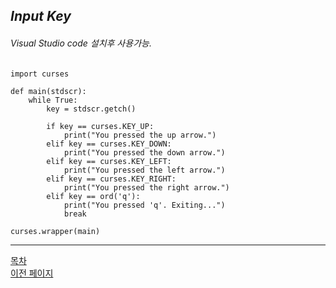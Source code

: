 
## **___Input Key___**


###### Visual Studio code 설치후 사용가능.

```
import curses

def main(stdscr):
    while True:
        key = stdscr.getch()

        if key == curses.KEY_UP:
            print("You pressed the up arrow.")
        elif key == curses.KEY_DOWN:
            print("You pressed the down arrow.")
        elif key == curses.KEY_LEFT:
            print("You pressed the left arrow.")
        elif key == curses.KEY_RIGHT:
            print("You pressed the right arrow.")
        elif key == ord('q'):
            print("You pressed 'q'. Exiting...")
            break

curses.wrapper(main)
```

---

<!--목차 & 다음으로 페이지 이동-->
[목차](https://github.com/Devcurve/Python/blob/main/README.md)<br>
[이전 페이지](https://github.com/Devcurve/Python/blob/main/Chapter_2/class.md)<br>
<!--[다음 페이지](https://github.com/Devcurve/Python/blob/main/Chapter_2/InputKey.md)-->
